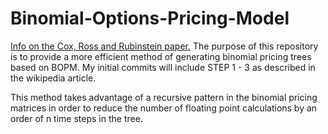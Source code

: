 ﻿# Binomial-Options-Pricing-Model
<a href="https://en.wikipedia.org/wiki/Binomial_options_pricing_model" target="_blank">Info on the Cox, Ross and Rubinstein paper.</a>
The purpose of this repository is to provide a more efficient method of generating binomial pricing trees based on BOPM.
My initial commits will include STEP 1 - 3 as described in the wikipedia article.

This method takes advantage of a recursive pattern in the binomial pricing matrices in order to reduce the number of floating point calculations by an order of n time steps in the tree.
